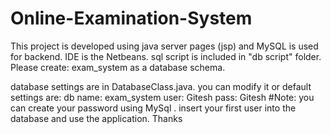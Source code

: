 # Online-Examination-System

This project is developed using java server pages (jsp) and MySQL is used for backend.
IDE is the Netbeans.
sql script is included in "db script" folder.
Please create:
exam_system as a database schema.

database settings are in DatabaseClass.java.
you can modify it or default settings are:
db name:  exam_system
user:     Gitesh
pass:     Gitesh
#Note: you can create your password using MySql .
insert your first user into the database and use the application.
Thanks
